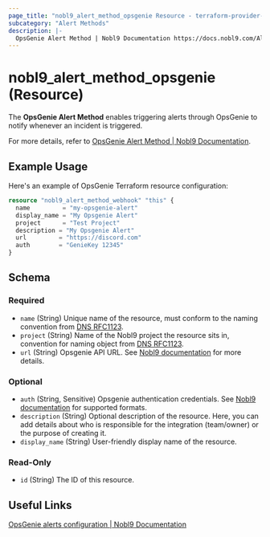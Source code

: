 ```yaml
---
page_title: "nobl9_alert_method_opsgenie Resource - terraform-provider-nobl9"
subcategory: "Alert Methods"
description: |-
  OpsGenie Alert Method | Nobl9 Documentation https://docs.nobl9.com/Alert_Methods/opsgenie
---
```


# nobl9_alert_method_opsgenie (Resource)

The **OpsGenie Alert Method** enables triggering alerts through OpsGenie to notify whenever an incident is triggered.

For more details, refer to [OpsGenie Alert Method | Nobl9 Documentation](https://docs.nobl9.com/Alert_Methods/opsgenie).

## Example Usage

Here's an example of OpsGenie Terraform resource configuration:

```terraform
resource "nobl9_alert_method_webhook" "this" {
  name         = "my-opsgenie-alert"
  display_name = "My Opsgenie Alert"
  project      = "Test Project"
  description = "My Opsgenie Alert"
  url         = "https://discord.com"
  auth		  = "GenieKey 12345"
}
```

<!-- schema generated by tfplugindocs -->
## Schema

### Required

- `name` (String) Unique name of the resource, must conform to the naming convention from [DNS RFC1123](https://kubernetes.io/docs/concepts/overview/working-with-objects/names/#names).
- `project` (String) Name of the Nobl9 project the resource sits in, convention for naming object from [DNS RFC1123](https://kubernetes.io/docs/concepts/overview/working-with-objects/names/#names).
- `url` (String) Opsgenie API URL. See [Nobl9 documentation](https://docs.nobl9.com/Alert_Methods/opsgenie#creating-opsgenie-api-key) for more details.

### Optional

- `auth` (String, Sensitive) Opsgenie authentication credentials. See [Nobl9 documentation](https://docs.nobl9.com/Alert_Methods/opsgenie#authentication) for supported formats.
- `description` (String) Optional description of the resource. Here, you can add details about who is responsible for the integration (team/owner) or the purpose of creating it.
- `display_name` (String) User-friendly display name of the resource.

### Read-Only

- `id` (String) The ID of this resource.

## Useful Links

[OpsGenie alerts configuration | Nobl9 Documentation](https://docs.nobl9.com/Alert_Methods/opsgenie/)